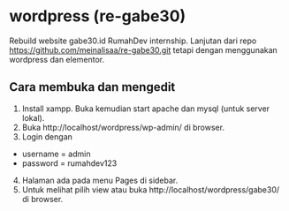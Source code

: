 # wordpress (re-gabe30)
Rebuild website gabe30.id RumahDev internship.
Lanjutan dari repo https://github.com/meinalisaa/re-gabe30.git 
tetapi dengan menggunakan wordpress dan elementor.

## Cara membuka dan mengedit
1. Install xampp. Buka kemudian start apache dan mysql (untuk server lokal).
2. Buka http://localhost/wordpress/wp-admin/ di browser.
3. Login dengan
- username = admin
- password = rumahdev123
4. Halaman ada pada menu Pages di sidebar.
5. Untuk melihat pilih view atau buka http://localhost/wordpress/gabe30/ di browser.